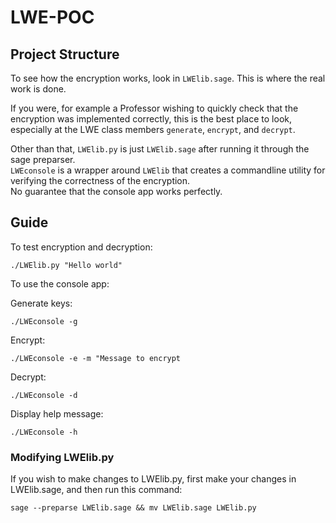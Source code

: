 # LWE-POC

## Project Structure

To see how the encryption works, look in ``LWElib.sage``. This is where the real work is done.  

If you were, for example a Professor wishing to quickly check that the encryption was implemented correctly, this is the best place to look, especially at the LWE class members ``generate``, ``encrypt``, and ``decrypt``.  

Other than that, ``LWElib.py`` is just ``LWElib.sage`` after running it through the sage preparser.  
``LWEconsole`` is a wrapper around ``LWElib`` that creates a commandline utility for verifying the correctness of the encryption.  
No guarantee that the console app works perfectly. 
## Guide

To test encryption and decryption:

```
./LWElib.py "Hello world"
```

To use the console app:

Generate keys:
```
./LWEconsole -g 
```

Encrypt:
```
./LWEconsole -e -m "Message to encrypt
```

Decrypt:
```
./LWEconsole -d 
```

Display help message:
```
./LWEconsole -h 
```

### Modifying LWElib.py

If you wish to make changes to LWElib.py, first make your changes in LWElib.sage, and then run this command:
```
sage --preparse LWElib.sage && mv LWElib.sage LWElib.py
```
